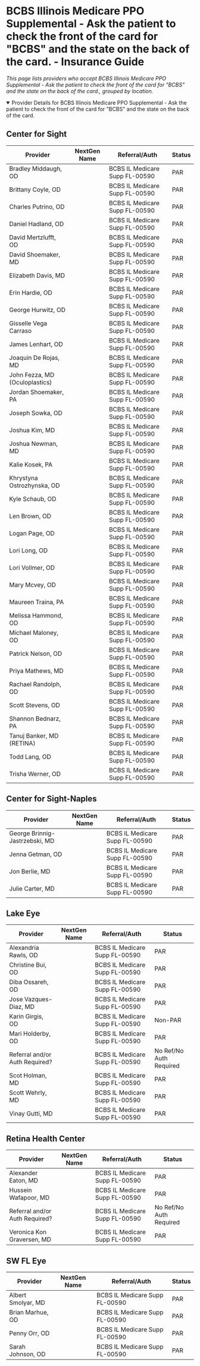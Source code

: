 # BCBS Illinois Medicare PPO Supplemental - Ask the patient to check the front of the card for "BCBS" and the state on the back of the card. - Insurance Guide

*This page lists providers who accept BCBS Illinois Medicare PPO Supplemental - Ask the patient to check the front of the card for "BCBS" and the state on the back of the card., grouped by location.*

<details open><summary>Provider Details for BCBS Illinois Medicare PPO Supplemental - Ask the patient to check the front of the card for "BCBS" and the state on the back of the card.</summary>

## Center for Sight

| Provider | NextGen Name | Referral/Auth | Status |
|----------|-------------|--------------|--------|
| Bradley Middaugh, OD |  | BCBS IL Medicare Supp FL-00590 | PAR |
| Brittany Coyle, OD |  | BCBS IL Medicare Supp FL-00590 | PAR |
| Charles Putrino, OD |  | BCBS IL Medicare Supp FL-00590 | PAR |
| Daniel Hadland, OD |  | BCBS IL Medicare Supp FL-00590 | PAR |
| David Mertzlufft, OD |  | BCBS IL Medicare Supp FL-00590 | PAR |
| David Shoemaker, MD |  | BCBS IL Medicare Supp FL-00590 | PAR |
| Elizabeth Davis, MD |  | BCBS IL Medicare Supp FL-00590 | PAR |
| Erin Hardie, OD |  | BCBS IL Medicare Supp FL-00590 | PAR |
| George Hurwitz, OD |  | BCBS IL Medicare Supp FL-00590 | PAR |
| Gisselle Vega Carraso |  | BCBS IL Medicare Supp FL-00590 | PAR |
| James Lenhart, OD |  | BCBS IL Medicare Supp FL-00590 | PAR |
| Joaquin De Rojas, MD |  | BCBS IL Medicare Supp FL-00590 | PAR |
| John Fezza, MD (Oculoplastics) |  | BCBS IL Medicare Supp FL-00590 | PAR |
| Jordan Shoemaker, PA |  | BCBS IL Medicare Supp FL-00590 | PAR |
| Joseph Sowka, OD |  | BCBS IL Medicare Supp FL-00590 | PAR |
| Joshua Kim, MD |  | BCBS IL Medicare Supp FL-00590 | PAR |
| Joshua Newman, MD |  | BCBS IL Medicare Supp FL-00590 | PAR |
| Kalie Kosek, PA |  | BCBS IL Medicare Supp FL-00590 | PAR |
| Khrystyna Ostrozhynska, OD |  | BCBS IL Medicare Supp FL-00590 | PAR |
| Kyle Schaub, OD |  | BCBS IL Medicare Supp FL-00590 | PAR |
| Len Brown, OD |  | BCBS IL Medicare Supp FL-00590 | PAR |
| Logan Page, OD |  | BCBS IL Medicare Supp FL-00590 | PAR |
| Lori Long, OD |  | BCBS IL Medicare Supp FL-00590 | PAR |
| Lori Vollmer, OD |  | BCBS IL Medicare Supp FL-00590 | PAR |
| Mary Mcvey, OD |  | BCBS IL Medicare Supp FL-00590 | PAR |
| Maureen Traina, PA |  | BCBS IL Medicare Supp FL-00590 | PAR |
| Melissa Hammond, OD |  | BCBS IL Medicare Supp FL-00590 | PAR |
| Michael Maloney, OD |  | BCBS IL Medicare Supp FL-00590 | PAR |
| Patrick Nelson, OD |  | BCBS IL Medicare Supp FL-00590 | PAR |
| Priya Mathews, MD |  | BCBS IL Medicare Supp FL-00590 | PAR |
| Rachael Randolph, OD |  | BCBS IL Medicare Supp FL-00590 | PAR |
| Scott Stevens, OD |  | BCBS IL Medicare Supp FL-00590 | PAR |
| Shannon Bednarz, PA |  | BCBS IL Medicare Supp FL-00590 | PAR |
| Tanuj Banker, MD (RETINA) |  | BCBS IL Medicare Supp FL-00590 | PAR |
| Todd Lang, OD |  | BCBS IL Medicare Supp FL-00590 | PAR |
| Trisha Werner, OD |  | BCBS IL Medicare Supp FL-00590 | PAR |

## Center for Sight-Naples

| Provider | NextGen Name | Referral/Auth | Status |
|----------|-------------|--------------|--------|
| George Brinnig-Jastrzebski, MD |  | BCBS IL Medicare Supp FL-00590 | PAR |
| Jenna Getman, OD |  | BCBS IL Medicare Supp FL-00590 | PAR |
| Jon Berlie, MD |  | BCBS IL Medicare Supp FL-00590 | PAR |
| Julie Carter, MD |  | BCBS IL Medicare Supp FL-00590 | PAR |

## Lake Eye 

| Provider | NextGen Name | Referral/Auth | Status |
|----------|-------------|--------------|--------|
| Alexandria Rawls, OD |  | BCBS IL Medicare Supp FL-00590 | PAR |
| Christine Bui, OD |  | BCBS IL Medicare Supp FL-00590 | PAR |
| Diba Ossareh, OD |  | BCBS IL Medicare Supp FL-00590 | PAR |
| Jose Vazques-Diaz, MD |  | BCBS IL Medicare Supp FL-00590 | PAR |
| Karin Girgis, OD |  | BCBS IL Medicare Supp FL-00590 | Non-PAR |
| Mari Holderby, OD |  | BCBS IL Medicare Supp FL-00590 | PAR |
| Referral and/or Auth Required? |  | BCBS IL Medicare Supp FL-00590 | No Ref/No Auth Required |
| Scot Holman, MD |  | BCBS IL Medicare Supp FL-00590 | PAR |
| Scott Wehrly, MD |  | BCBS IL Medicare Supp FL-00590 | PAR |
| Vinay Gutti, MD |  | BCBS IL Medicare Supp FL-00590 | PAR |

## Retina Health Center

| Provider | NextGen Name | Referral/Auth | Status |
|----------|-------------|--------------|--------|
| Alexander Eaton, MD |  | BCBS IL Medicare Supp FL-00590 | PAR |
| Hussein Wafapoor, MD |  | BCBS IL Medicare Supp FL-00590 | PAR |
| Referral and/or Auth Required? |  | BCBS IL Medicare Supp FL-00590 | No Ref/No Auth Required |
| Veronica Kon Graversen, MD |  | BCBS IL Medicare Supp FL-00590 | PAR |

## SW FL Eye

| Provider | NextGen Name | Referral/Auth | Status |
|----------|-------------|--------------|--------|
| Albert Smolyar, MD |  | BCBS IL Medicare Supp FL-00590 | PAR |
| Brian Marhue, OD |  | BCBS IL Medicare Supp FL-00590 | PAR |
| Penny Orr, OD |  | BCBS IL Medicare Supp FL-00590 | PAR |
| Sarah Johnson, OD |  | BCBS IL Medicare Supp FL-00590 | PAR |

</details>

